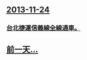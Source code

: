 ## [2013-11-24](/zh/news/2013/11/24/index.md)

### [台北捷運信義線全線通車。 ](/zh/news/2013/11/24/台北捷運信義線全線通車.md)
## [前一天...](/zh/news/2013/11/20/index.md)

